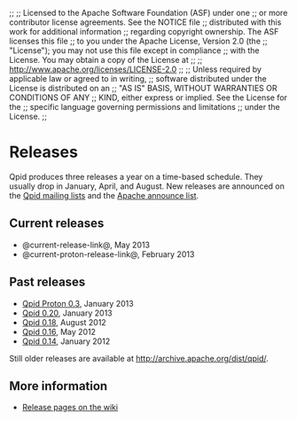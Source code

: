 ;;
;; Licensed to the Apache Software Foundation (ASF) under one
;; or more contributor license agreements.  See the NOTICE file
;; distributed with this work for additional information
;; regarding copyright ownership.  The ASF licenses this file
;; to you under the Apache License, Version 2.0 (the
;; "License"); you may not use this file except in compliance
;; with the License.  You may obtain a copy of the License at
;; 
;;   http://www.apache.org/licenses/LICENSE-2.0
;; 
;; Unless required by applicable law or agreed to in writing,
;; software distributed under the License is distributed on an
;; "AS IS" BASIS, WITHOUT WARRANTIES OR CONDITIONS OF ANY
;; KIND, either express or implied.  See the License for the
;; specific language governing permissions and limitations
;; under the License.
;;

# Releases

Qpid produces three releases a year on a time-based schedule.  They
usually drop in January, April, and August.  New releases are
announced on the [Qpid mailing lists](@site-url@/discussion.html#mailing-lists)
and the
[Apache announce list](http://mail-archives.apache.org/mod_mbox/www-announce/).

## Current releases

 - @current-release-link@, May 2013
 - @current-proton-release-link@, February 2013

## Past releases

 - [Qpid Proton 0.3](qpid-proton-0.3/index.html), January 2013
 - [Qpid 0.20](qpid-0.20/index.html), January 2013
 - [Qpid 0.18](qpid-0.18/index.html), August 2012
 - [Qpid 0.16](qpid-0.16/index.html), May 2012
 - [Qpid 0.14](qpid-0.14/index.html), January 2012

Still older releases are available at
<http://archive.apache.org/dist/qpid/>.

## More information

 - [Release pages on the wiki](https://cwiki.apache.org/qpid/qpid-release-page.html)
